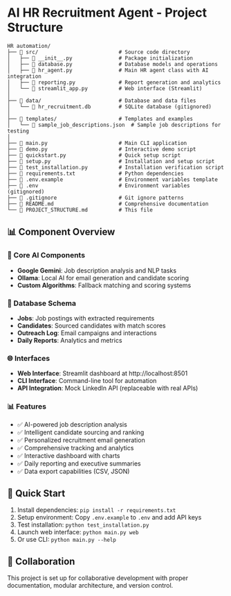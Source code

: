 # AI HR Recruitment Agent - Project Structure

```
HR automation/
├── 📁 src/                          # Source code directory
│   ├── 📄 __init__.py               # Package initialization
│   ├── 📄 database.py               # Database models and operations
│   ├── 📄 hr_agent.py               # Main HR agent class with AI integration
│   ├── 📄 reporting.py              # Report generation and analytics
│   └── 📄 streamlit_app.py          # Web interface (Streamlit)
│
├── 📁 data/                         # Database and data files
│   └── 📄 hr_recruitment.db         # SQLite database (gitignored)
│
├── 📁 templates/                    # Templates and examples
│   └── 📄 sample_job_descriptions.json  # Sample job descriptions for testing
│
├── 📄 main.py                       # Main CLI application
├── 📄 demo.py                       # Interactive demo script
├── 📄 quickstart.py                 # Quick setup script
├── 📄 setup.py                      # Installation and setup script
├── 📄 test_installation.py          # Installation verification script
├── 📄 requirements.txt              # Python dependencies
├── 📄 .env.example                  # Environment variables template
├── 📄 .env                          # Environment variables (gitignored)
├── 📄 .gitignore                    # Git ignore patterns
├── 📄 README.md                     # Comprehensive documentation
└── 📄 PROJECT_STRUCTURE.md          # This file
```

## 📊 Component Overview

### 🧠 Core AI Components
- **Google Gemini**: Job description analysis and NLP tasks
- **Ollama**: Local AI for email generation and candidate scoring
- **Custom Algorithms**: Fallback matching and scoring systems

### 💾 Database Schema
- **Jobs**: Job postings with extracted requirements
- **Candidates**: Sourced candidates with match scores
- **Outreach Log**: Email campaigns and interactions
- **Daily Reports**: Analytics and metrics

### 🌐 Interfaces
- **Web Interface**: Streamlit dashboard at http://localhost:8501
- **CLI Interface**: Command-line tool for automation
- **API Integration**: Mock LinkedIn API (replaceable with real APIs)

### 📊 Features
- ✅ AI-powered job description analysis
- ✅ Intelligent candidate sourcing and ranking
- ✅ Personalized recruitment email generation
- ✅ Comprehensive tracking and analytics
- ✅ Interactive dashboard with charts
- ✅ Daily reporting and executive summaries
- ✅ Data export capabilities (CSV, JSON)

## 🚀 Quick Start
1. Install dependencies: `pip install -r requirements.txt`
2. Setup environment: Copy `.env.example` to `.env` and add API keys
3. Test installation: `python test_installation.py`
4. Launch web interface: `python main.py web`
5. Or use CLI: `python main.py --help`

## 👥 Collaboration
This project is set up for collaborative development with proper documentation, modular architecture, and version control.

